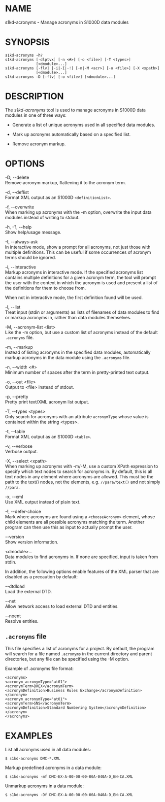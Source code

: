 NAME
====

s1kd-acronyms - Manage acronyms in S1000D data modules

SYNOPSIS
========

    s1kd-acronyms -h?
    s1kd-acronyms [-dlptvx] [-n <#>] [-o <file>] [-T <types>]
                  [<dmodule>...]
    s1kd-acronyms [-flv] [-i|-I|-!] [-m|-M <acr>] [-o <file>] [-X <xpath>]
                  [<dmodule>...]
    s1kd-acronyms -D [-flv] [-o <file>] [<dmodule>...]

DESCRIPTION
===========

The *s1kd-acronyms* tool is used to manage acronyms in S1000D data
modules in one of three ways:

-   Generate a list of unique acronyms used in all specified data
    modules.

-   Mark up acronyms automatically based on a specified list.

-   Remove acronym markup.

OPTIONS
=======

-D, --delete  
Remove acronym markup, flattening it to the acronym term.

-d, --deflist  
Format XML output as an S1000D `<definitionList>`.

-f, --overwrite  
When marking up acronyms with the -m option, overwrite the input data
modules instead of writing to stdout.

-h, -?, --help  
Show help/usage message.

-I, --always-ask  
In interactive mode, show a prompt for all acronyms, not just those with
multiple definitions. This can be useful if some occurrences of acronym
terms should be ignored.

-i, --interactive  
Markup acronyms in interactive mode. If the specified acronyms list
contains multiple definitions for a given acronym term, the tool will
prompt the user with the context in which the acronym is used and
present a list of the definitions for them to choose from.

When not in interactive mode, the first definition found will be used.

-l, --list  
Treat input (stdin or arguments) as lists of filenames of data modules
to find or markup acronyms in, rather than data modules themselves.

-M, --acronym-list &lt;list&gt;  
Like the -m option, but use a custom list of acronyms instead of the
default `.acronyms` file.

-m, --markup  
Instead of listing acronyms in the specified data modules, automatically
markup acronyms in the data module using the `.acronyms` file.

-n, --width &lt;\#&gt;  
Minimum number of spaces after the term in pretty-printed text output.

-o, --out &lt;file&gt;  
Output to &lt;file&gt; instead of stdout.

-p, --pretty  
Pretty print text/XML acronym list output.

-T, --types &lt;types&gt;  
Only search for acronyms with an attribute `acronymType` whose value is
contained within the string &lt;types&gt;.

-t, --table  
Format XML output as an S1000D `<table>`.

-v, --verbose  
Verbose output.

-X, --select &lt;xpath&gt;  
When marking up acronyms with -m/-M, use a custom XPath expression to
specify which text nodes to search for acronyms in. By default, this is
all text nodes in any element where acronyms are allowed. This must be
the path to the text() nodes, not the elements, e.g. `//para/text()` and
not simply `//para`.

-x, --xml  
Use XML output instead of plain text.

-!, --defer-choice  
Mark where acronyms are found using a `<chooseAcronym>` element, whose
child elements are all possible acronyms matching the term. Another
program can then use this as input to actually prompt the user.

--version  
Show version information.

&lt;dmodule&gt;...  
Data modules to find acronyms in. If none are specified, input is taken
from stdin.

In addition, the following options enable features of the XML parser
that are disabled as a precaution by default:

--dtdload  
Load the external DTD.

--net  
Allow network access to load external DTD and entities.

--noent  
Resolve entities.

`.acronyms` file
----------------

This file specifies a list of acronyms for a project. By default, the
program will search for a file named `.acronyms` in the current
directory and parent directories, but any file can be specified using
the -M option.

Example of .acronyms file format:

    <acronyms>
    <acronym acronymType="at01">
    <acronymTerm>BREX</acronymTerm>
    <acronymDefinition>Business Rules Exchange</acronymDefinition>
    </acronym>
    <acronym acronymType="at01">
    <acronymTerm>SNS</acronymTerm>
    <acronymDefinition>Standard Numbering System</acronymDefinition>
    </acronym>
    </acronyms>

EXAMPLES
========

List all acronyms used in all data modules:

    $ s1kd-acronyms DMC-*.XML

Markup predefined acronyms in a data module:

    $ s1kd-acronyms -mf DMC-EX-A-00-00-00-00A-040A-D_EN-CA.XML

Unmarkup acronyms in a data module:

    $ s1kd-acronyms -Df DMC-EX-A-00-00-00-00A-040A-D_EN-CA.XML
